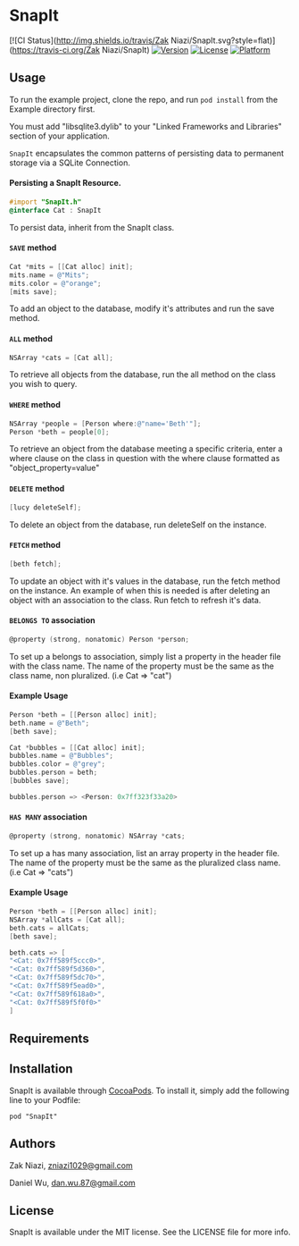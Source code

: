 # SnapIt

[![CI Status](http://img.shields.io/travis/Zak Niazi/SnapIt.svg?style=flat)](https://travis-ci.org/Zak Niazi/SnapIt)
[![Version](https://img.shields.io/cocoapods/v/SnapIt.svg?style=flat)](http://cocoadocs.org/docsets/SnapIt)
[![License](https://img.shields.io/cocoapods/l/SnapIt.svg?style=flat)](http://cocoadocs.org/docsets/SnapIt)
[![Platform](https://img.shields.io/cocoapods/p/SnapIt.svg?style=flat)](http://cocoadocs.org/docsets/SnapIt)

## Usage

To run the example project, clone the repo, and run `pod install` from the Example directory first. 

You must add "libsqlite3.dylib" to your "Linked Frameworks and Libraries" section of your application.

`SnapIt` encapsulates the common patterns of persisting data to permanent storage via a SQLite Connection. 

#### Persisting a SnapIt Resource.

```objective-c
#import "SnapIt.h"
@interface Cat : SnapIt
```

To persist data, inherit from the SnapIt class.

#### `SAVE` method

```objective-c
Cat *mits = [[Cat alloc] init];
mits.name = @"Mits";
mits.color = @"orange";
[mits save];
```

To add an object to the database, modify it's attributes and run the save method.

#### `ALL` method

```objective-c
NSArray *cats = [Cat all];
```

To retrieve all objects from the database, run the all method on the class you wish to query.

#### `WHERE` method

```objective-c
NSArray *people = [Person where:@"name='Beth'"];
Person *beth = people[0];
```

To retrieve an object from the database meeting a specific criteria, enter a where clause on the class in question with the where clause formatted as "object_property=value"

#### `DELETE` method

```objective-c
[lucy deleteSelf];
```

To delete an object from the database, run deleteSelf on the instance.

#### `FETCH` method

```objective-c
[beth fetch];
```

To update an object with it's values in the database, run the fetch method on the instance. An example of when this is needed is after deleting an object with an association to the class. Run fetch to refresh it's data.

#### `BELONGS TO` association

```objective-c
@property (strong, nonatomic) Person *person;
```

To set up a belongs to association, simply list a property in the header file with the class name. The name of the property must be the same as the class name, non pluralized. (i.e Cat => "cat")

#### Example Usage

```objective-c
Person *beth = [[Person alloc] init];
beth.name = @"Beth";
[beth save];

Cat *bubbles = [[Cat alloc] init];
bubbles.name = @"Bubbles";
bubbles.color = @"grey";
bubbles.person = beth;
[bubbles save];

bubbles.person => <Person: 0x7ff323f33a20>
```

#### `HAS MANY` association

```objective-c
@property (strong, nonatomic) NSArray *cats;
```

To set up a has many association, list an array property in the header file. The name of the property must be the same as the pluralized class name. (i.e Cat => "cats")

#### Example Usage

```objective-c
Person *beth = [[Person alloc] init];
NSArray *allCats = [Cat all];
beth.cats = allCats;
[beth save];

beth.cats => [
"<Cat: 0x7ff589f5ccc0>",
"<Cat: 0x7ff589f5d360>",
"<Cat: 0x7ff589f5dc70>",
"<Cat: 0x7ff589f5ead0>",
"<Cat: 0x7ff589f618a0>",
"<Cat: 0x7ff589f5f0f0>"
]
```

## Requirements

## Installation

SnapIt is available through [CocoaPods](http://cocoapods.org). To install
it, simply add the following line to your Podfile:

    pod "SnapIt"

## Authors

Zak Niazi, zniazi1029@gmail.com

Daniel Wu, dan.wu.87@gmail.com

## License

SnapIt is available under the MIT license. See the LICENSE file for more info.

